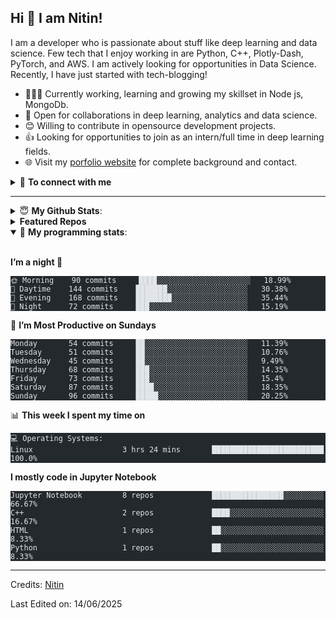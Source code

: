   <h2 id="hi--i-am-nitin">Hi 👋 I am Nitin!</h2>
<p>I am a developer who is passionate about stuff like deep learning and data science. Few tech that I enjoy working in are Python, C++, Plotly-Dash, PyTorch, and  AWS. I am actively looking for opportunities in Data Science. Recently, I have just started with tech-blogging!</p>
<ul>
<li>👨🏽‍💻 Currently working, learning and growing my skillset in Node js, MongoDb.</li>
<li>🤝 Open for collaborations in deep learning, analytics and data science.</li>
<li>😊 Willing to contribute in opensource development projects.</li>
<li>👍 Looking for opportunities to join as an intern/full time in deep learning fields.</li>
<!-- <li>👨 Know more about me at <a href="https://sourcerer.io/pr2tik1">Sourcerer</a></li> -->
<li>🌐 Visit my <a href="https://github.com/codernitinmn">porfolio website</a> for complete background and contact.</li>
</ul>
<details>
<summary>🤝 <b>To connect with me</b></summary>
<p align="center">
</p><p><a href="https://codernitinmn.github.io/"><img src="https://img.shields.io/badge/portfolio-%23.svg?&amp;style=for-the-badge&amp;logo=&amp;logoColor=white%22"></a>
<a href="https://twitter.com/Pratikpkb"><img src="https://img.shields.io/badge/twitter-%231DA1F2.svg?&amp;style=for-the-badge&amp;logo=twitter&amp;logoColor=white"></a>
<a href="https://medium.com/@pratikbaitha04"><img src="https://img.shields.io/badge/medium-%2312100E.svg?&amp;style=for-the-badge&amp;logo=medium&amp;logoColor=white"></a>
<a href="https://www.linkedin.com/in/pratik-kumar04/"><img src="https://img.shields.io/badge/linkedin-%230077B5.svg?&amp;style=for-the-badge&amp;logo=linkedin&amp;logoColor=white"></a>
<a href="https://www.instagram.com/pratikkumar04/"><img src="https://img.shields.io/badge/instagram-%23E4405F.svg?&amp;style=for-the-badge&amp;logo=instagram&amp;logoColor=white"></a>
<a href="https://www.facebook.com/pr2tik1"><img src="https://img.shields.io/badge/facebook-%231877F2.svg?&amp;style=for-the-badge&amp;logo=facebook&amp;logoColor=white"></a>
<a href="https://github.com/codernitinmn/codernitinmn"><img src="https://badges.pufler.dev/visits/codernitinmn/codernitinmn?style=for-the-badge" alt="Visits Badge"></a></p>
<p></p>
</details>
<hr>
<details>
 <summary> 😇 <b>My Github Stats</b>: </summary>
<br>
<p align="center">
  <img src="https://github-readme-stats.vercel.app/api?username=codernitinmn&amp;show_icons=true&amp;theme=tokyonight&amp;line_height=27">
  <img src="https://github-readme-stats.vercel.app/api/top-langs/?username=codernitinmn;hide=css,java,html&amp;theme=tokyonight">
</p>
</details>
<details> 
 <summary><b>Featured Repos</b></summary>
<p align="center">
<a href="https://github.com/codernitinmn/codernitinmn"><img align="center" src="https://github-readme-stats.vercel.app/api/pin/?username=codernitinmn&amp;repo=codernitinmn&amp;theme=tokyonight"></a> <a href="https://github.com/codernitinmn/sketch-recognition"><img align="center" src="https://github-readme-stats.vercel.app/api/pin/?username=codernitinmn&amp;repo=sketch-recognition&amp;theme=tokyonight"></a> </p>
</details>
<details open=""> 
 <summary>🤖 <b>My programming stats</b>: </summary>
<br>
<!--START_SECTION:waka-->
<p><strong>I’m a night 🦉</strong></p>
<pre class="astro-code github-dark" style="background-color:#24292e;color:#e1e4e8; overflow-x: auto;" tabindex="0"><code><span class="line"><span>🌞 Morning    90 commits     ████░░░░░░░░░░░░░░░░░░░░░   18.99% </span></span>
<span class="line"><span>🌆 Daytime    144 commits    ███████░░░░░░░░░░░░░░░░░░   30.38% </span></span>
<span class="line"><span>🌃 Evening    168 commits    ████████░░░░░░░░░░░░░░░░░   35.44% </span></span>
<span class="line"><span>🌙 Night      72 commits     ███░░░░░░░░░░░░░░░░░░░░░░   15.19%</span></span>
<span class="line"><span></span></span></code></pre>
<p>📅 <strong>I’m Most Productive on Sundays</strong></p>
<pre class="astro-code github-dark" style="background-color:#24292e;color:#e1e4e8; overflow-x: auto;" tabindex="0"><code><span class="line"><span>Monday       54 commits     ██░░░░░░░░░░░░░░░░░░░░░░░   11.39% </span></span>
<span class="line"><span>Tuesday      51 commits     ██░░░░░░░░░░░░░░░░░░░░░░░   10.76% </span></span>
<span class="line"><span>Wednesday    45 commits     ██░░░░░░░░░░░░░░░░░░░░░░░   9.49% </span></span>
<span class="line"><span>Thursday     68 commits     ███░░░░░░░░░░░░░░░░░░░░░░   14.35% </span></span>
<span class="line"><span>Friday       73 commits     ███░░░░░░░░░░░░░░░░░░░░░░   15.4% </span></span>
<span class="line"><span>Saturday     87 commits     ████░░░░░░░░░░░░░░░░░░░░░   18.35% </span></span>
<span class="line"><span>Sunday       96 commits     █████░░░░░░░░░░░░░░░░░░░░   20.25%</span></span>
<span class="line"><span></span></span></code></pre>
<p>📊 <strong>This week I spent my time on</strong></p>
<pre class="astro-code github-dark" style="background-color:#24292e;color:#e1e4e8; overflow-x: auto;" tabindex="0"><code><span class="line"><span>💻 Operating Systems: </span></span>
<span class="line"><span>Linux                    3 hrs 24 mins       █████████████████████████   100.0%</span></span>
<span class="line"><span></span></span></code></pre>
<p><strong>I mostly code in Jupyter Notebook</strong></p>
<pre class="astro-code github-dark" style="background-color:#24292e;color:#e1e4e8; overflow-x: auto;" tabindex="0"><code><span class="line"><span>Jupyter Notebook         8 repos             ████████████████░░░░░░░░░   66.67% </span></span>
<span class="line"><span>C++                      2 repos             ████░░░░░░░░░░░░░░░░░░░░░   16.67% </span></span>
<span class="line"><span>HTML                     1 repos             ██░░░░░░░░░░░░░░░░░░░░░░░   8.33% </span></span>
<span class="line"><span>Python                   1 repos             ██░░░░░░░░░░░░░░░░░░░░░░░   8.33%</span></span>
<span class="line"><span></span></span></code></pre>
<!--END_SECTION:waka-->
</details>
<hr>
<p>Credits: <a href="https://github.com/codernitinmn">Nitin</a></p>
<p>Last Edited on: 14/06/2025</p> 
